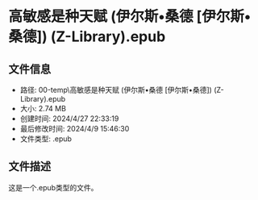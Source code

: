 ﻿# 高敏感是种天赋 (伊尔斯•桑德 [伊尔斯•桑德]) (Z-Library).epub

## 文件信息
- 路径: 00-temp\高敏感是种天赋 (伊尔斯•桑德 [伊尔斯•桑德]) (Z-Library).epub
- 大小: 2.74 MB
- 创建时间: 2024/4/27 22:33:19
- 最后修改时间: 2024/4/9 15:46:30
- 文件类型: .epub

## 文件描述
这是一个.epub类型的文件。

